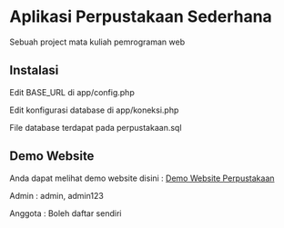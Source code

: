 # Aplikasi Perpustakaan Sederhana

Sebuah project mata kuliah pemrograman web

## Instalasi

Edit BASE_URL di app/config.php

Edit konfigurasi database di app/koneksi.php

File database terdapat pada perpustakaan.sql

## Demo Website

Anda dapat melihat demo website disini : [Demo Website Perpustakaan](https://greshan.000webhostapp.com/perpustakaan)

Admin : admin, admin123

Anggota : Boleh daftar sendiri
